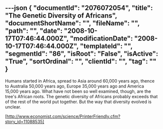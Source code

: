 ---json
{
  "documentId": "2076072054",
  "title": "The Genetic Diversity of Africans",
  "documentShortName": "",
  "fileName": "",
  "path": "",
  "date": "2008-10-17T07:46:44.000Z",
  "modificationDate": "2008-10-17T07:46:44.000Z",
  "templateId": "",
  "segmentId": "86",
  "isRoot": "False",
  "isActive": "True",
  "sortOrdinal": "",
  "clientId": "",
  "tag": ""
}
---

Humans started in Africa, spread to Asia around 60,000 years ago, thence to Australia 50,000 years ago, Europe 35,000 years ago and America 15,000 years ago. What have not been so well examined, though, are the tree's African roots. The genetic diversity of Africans probably exceeds that of the rest of the world put together. But the way that diversity evolved is unclear.

[http://www.economist.com/science/PrinterFriendly.cfm?story_id=11088535]
